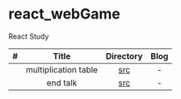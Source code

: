 # react_webGame

React Study

|  #  |        Title         |                   Directory                   | Blog |
| :-: | :------------------: | :-------------------------------------------: | :--: |
|     | multiplication table | [src](/react_webGame/1.multiplication_table/) |  -   |
|     |       end talk       |       [src](/react_webGame/2.end_talk/)       |  -   |
